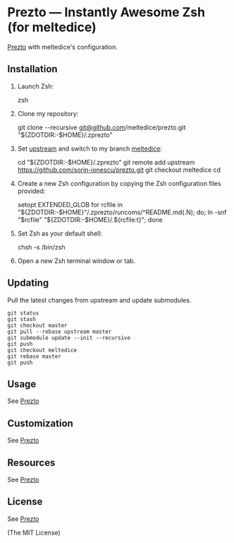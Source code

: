 Prezto — Instantly Awesome Zsh (for meltedice)
==========================================

[Prezto](https://github.com/sorin-ionescu/prezto) with meltedice's configuration.

Installation
------------


  1. Launch Zsh:

        zsh

  2. Clone my repository:

        git clone --recursive git@github.com/meltedice/prezto.git "${ZDOTDIR:-$HOME}/.zprezto"

  3. Set [upstream](https://github.com/sorin-ionescu/prezto) and switch to my branch [meltedice](https://github.com/sorin-ionescu/prezto.git):

        cd "${ZDOTDIR:-$HOME}/.zprezto"
        git remote add upstream https://github.com/sorin-ionescu/prezto.git
        git checkout meltedice
        cd

  4. Create a new Zsh configuration by copying the Zsh configuration files
     provided:

        setopt EXTENDED_GLOB
        for rcfile in "${ZDOTDIR:-$HOME}"/.zprezto/runcoms/^README.md(.N); do; ln -snf "$rcfile" "${ZDOTDIR:-$HOME}/.${rcfile:t}"; done

  5. Set Zsh as your default shell:

        chsh -s /bin/zsh

  6. Open a new Zsh terminal window or tab.

Updating
--------

Pull the latest changes from upstream and update submodules.

    git status
    git stash
    git checkout master
    git pull --rebase upstream master
    git submodule update --init --recursive
    git push
    git checkout meltedice
    git rebase master
    git push

Usage
-----

See [Prezto](https://github.com/sorin-ionescu/prezto)

Customization
-------------

See [Prezto](https://github.com/sorin-ionescu/prezto)

Resources
---------

See [Prezto](https://github.com/sorin-ionescu/prezto)

License
-------

See [Prezto](https://github.com/sorin-ionescu/prezto)

(The MIT License)
